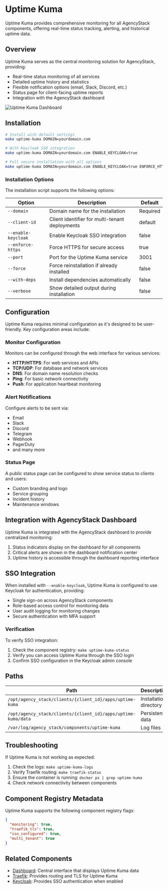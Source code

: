 # Uptime Kuma

Uptime Kuma provides comprehensive monitoring for all AgencyStack components, offering real-time status tracking, alerting, and historical uptime data.

## Overview

Uptime Kuma serves as the central monitoring solution for AgencyStack, providing:

- Real-time status monitoring of all services
- Detailed uptime history and statistics
- Flexible notification options (email, Slack, Discord, etc.)
- Status page for client-facing uptime reports
- Integration with the AgencyStack dashboard

![Uptime Kuma Dashboard](https://uptime.kuma.pet/img/dashboard.png)

## Installation

```bash
# Install with default settings
make uptime-kuma DOMAIN=yourdomain.com

# With Keycloak SSO integration
make uptime-kuma DOMAIN=yourdomain.com ENABLE_KEYCLOAK=true

# Full secure installation with all options
make uptime-kuma DOMAIN=yourdomain.com ENABLE_KEYCLOAK=true ENFORCE_HTTPS=true
```

### Installation Options

The installation script supports the following options:

| Option | Description | Default |
|--------|-------------|---------|
| `--domain` | Domain name for the installation | Required |
| `--client-id` | Client identifier for multi-tenant deployments | default |
| `--enable-keycloak` | Enable Keycloak SSO integration | false |
| `--enforce-https` | Force HTTPS for secure access | true |
| `--port` | Port for the Uptime Kuma service | 3001 |
| `--force` | Force reinstallation if already installed | false |
| `--with-deps` | Install dependencies automatically | false |
| `--verbose` | Show detailed output during installation | false |

## Configuration

Uptime Kuma requires minimal configuration as it's designed to be user-friendly. Key configuration areas include:

### Monitor Configuration

Monitors can be configured through the web interface for various services:

- **HTTP/HTTPS**: For web services and APIs
- **TCP/UDP**: For database and network services
- **DNS**: For domain name resolution checks
- **Ping**: For basic network connectivity
- **Push**: For application heartbeat monitoring

### Alert Notifications

Configure alerts to be sent via:

- Email
- Slack
- Discord
- Telegram
- Webhook
- PagerDuty
- and many more

### Status Page

A public status page can be configured to show service status to clients and users:

- Custom branding and logo
- Service grouping
- Incident history
- Maintenance windows

## Integration with AgencyStack Dashboard

Uptime Kuma is integrated with the AgencyStack dashboard to provide centralized monitoring:

1. Status indicators display on the dashboard for all components
2. Critical alerts are shown in the dashboard notification center
3. Uptime history is accessible through the dashboard reporting interface

## SSO Integration

When installed with `--enable-keycloak`, Uptime Kuma is configured to use Keycloak for authentication, providing:

- Single sign-on across AgencyStack components
- Role-based access control for monitoring data
- User audit logging for monitoring changes
- Secure authentication with MFA support

### Verification

To verify SSO integration:

1. Check the component registry: `make uptime-kuma-status`
2. Verify you can access Uptime Kuma through the SSO login
3. Confirm SSO configuration in the Keycloak admin console

## Paths

| Path | Description |
|------|-------------|
| `/opt/agency_stack/clients/{client_id}/apps/uptime-kuma` | Installation directory |
| `/opt/agency_stack/clients/{client_id}/apps/uptime-kuma/data` | Persistent data |
| `/var/log/agency_stack/components/uptime-kuma` | Log files |

## Troubleshooting

If Uptime Kuma is not working as expected:

1. Check the logs: `make uptime-kuma-logs`
2. Verify Traefik routing: `make traefik-status`
3. Ensure the container is running: `docker ps | grep uptime-kuma`
4. Check network connectivity between components

## Component Registry Metadata

Uptime Kuma supports the following component registry flags:

```json
{
  "monitoring": true,
  "traefik_tls": true,
  "sso_configured": true,
  "multi_tenant": true
}
```

## Related Components

- [Dashboard](dashboard.md): Central interface that displays Uptime Kuma data
- [Traefik](traefik.md): Provides routing and TLS for Uptime Kuma
- [Keycloak](keycloak.md): Provides SSO authentication when enabled
